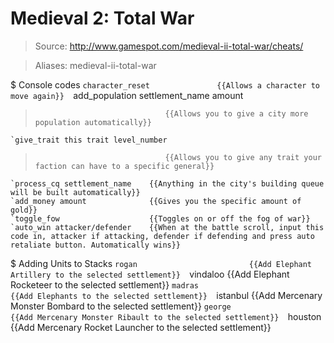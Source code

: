 # Medieval 2: Total War

> Source: http://www.gamespot.com/medieval-ii-total-war/cheats/

> Aliases: medieval-ii-total-war

$ Console codes
    `character_reset               {{Allows a character to move again}} 
    `add_population settlement_name amount
>                                  {{Allows you to give a city more population automatically}} 
    `give_trait this trait level_number
>                                  {{Allows you to give any trait your faction can have to a specific general}} 
    `process_cq settlement_name    {{Anything in the city's building queue will be built automatically}} 
    `add_money amount              {{Gives you the specific amount of gold}} 
    `toggle_fow                    {{Toggles on or off the fog of war}} 
    `auto_win attacker/defender    {{When at the battle scroll, input this code in, attacker if attacking, defender if defending and press auto retaliate button. Automatically wins}} 

$ Adding Units to Stacks
    `rogan                         {{Add Elephant Artillery to the selected settlement}} 
    `vindaloo                      {{Add Elephant Rocketeer to the selected settlement}} 
    `madras                        {{Add Elephants to the selected settlement}} 
    `istanbul                      {{Add Mercenary Monster Bombard to the selected settlement}} 
    `george                        {{Add Mercenary Monster Ribault to the selected settlement}} 
    `houston                       {{Add Mercenary Rocket Launcher to the selected settlement}} 

